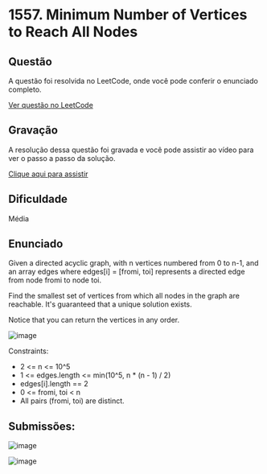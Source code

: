 # 1557. Minimum Number of Vertices to Reach All Nodes

## Questão

A questão foi resolvida no LeetCode, onde você pode conferir o enunciado completo.

[Ver questão no LeetCode](https://leetcode.com/problems/minimum-number-of-vertices-to-reach-all-nodes/description/?envType=problem-list-v2&envId=graph)  

## Gravação

A resolução dessa questão foi gravada e você pode assistir ao vídeo para ver o passo a passo da solução.

[Clique aqui para assistir](COLE_AQUI_O_LINK_DA_GRAVAÇÃO)

## Dificuldade

Média

## Enunciado
Given a directed acyclic graph, with n vertices numbered from 0 to n-1, and an array edges where edges[i] = [fromi, toi] represents a directed edge from node fromi to node toi.

Find the smallest set of vertices from which all nodes in the graph are reachable. It's guaranteed that a unique solution exists.

Notice that you can return the vertices in any order.

![image](https://github.com/user-attachments/assets/df2ebd6d-2173-4394-8c32-a6634234d245)

Constraints:

- 2 <= n <= 10^5
- 1 <= edges.length <= min(10^5, n * (n - 1) / 2)
- edges[i].length == 2
- 0 <= fromi, toi < n
- All pairs (fromi, toi) are distinct.

## Submissões:
![image](https://github.com/user-attachments/assets/7cb7dbba-ffdc-44c8-a000-6846e862aba8)

![image](https://github.com/user-attachments/assets/9c5a6a0a-39d4-4adf-8890-6efc5f7e1a56)


